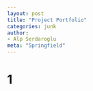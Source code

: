 ```yaml
---
layout: post
title: "Project Portfolio"
categories: junk
author:
- Alp Serdaroglu
meta: "Springfield"
---
```


# 1